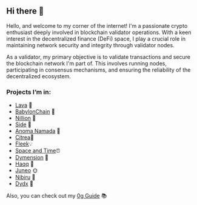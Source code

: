 ## Hi there 👋

Hello, and welcome to my corner of the internet! I'm a passionate crypto enthusiast deeply involved in blockchain validator operations. With a keen interest in the decentralized finance (DeFi) space, I play a crucial role in maintaining network security and integrity through validator nodes.

As a validator, my primary objective is to validate transactions and secure the blockchain network I'm part of. This involves running nodes, participating in consensus mechanisms, and ensuring the reliability of the decentralized ecosystem.

### Projects I’m in:

- [Lava](https://lava.explorers.guru/validator/lava@valoper1kqf5y6zfps9u70ahfmkyzar5yqegpf3ljatc94) 🌋
- [BabylonChain](https://github.com/babylonchain/networks/pull/292) 🌌
- [Nillion](https://testnet.nillion.explorers.guru/validator/nillionvaloper1gaz0utvcvv2fsm2gx6qep8pl9fygnz8av6tw42) 🌟
- [Side](https://testnet.side.explorers.guru/validator/sidevaloper1h6p8n40ufv27qjc0pduuceeq40v4pjeq0nek44) 🌠
- [Anoma Namada](https://github.com/anoma/namada-testnets/pull/2974) 🌿
- [Citrea](https://github.com/andrewwshka/citrea)🧫
- [Fleek](https://fleek.network/)💡
- [Space and Time](https://www.spaceandtime.io/)⏰
- [Dymension](https://devnet.dymension.xyz/rollapp/andrewnode_8735266-1/metrics) 🔷
- [Haqq](https://testnet.ping.pub/haqq/staking/haqqvaloper1dm8lhzurmt0psluy8n6xmy4d0qyf6tl9yrmlx0) 🌟
- [Juneo](https://genesis.mcnscan.io/chain/uiQGN1oYpgSA8cSUKCDs72XWKYaQVDB3rCJvwsSFFdk5Hdhh9) 🌞
- [Nibiru](https://andrew-node.notion.site/Nibiru-149646c0245980f89c9af52f5913e3a1) 🤙
- [Dydx](https://andrew-node.notion.site/Dydx-149646c02459800e8288df4cf5f03543) 🐧


Also, you can check out my [0g Guide](https://medium.com/@andrewshka_noder/0g-testnet-guide-b0d0c1410414) 📚
